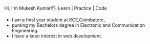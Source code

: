 Hi, I'm Mukesh Kumar!🖐
Learn | Practice | Code

- I am a final year student at KCE,Coimbatore,
- pursing my Bachelors degree in Electronic and Communication Engineering.
- I have a keen interest in web development.

